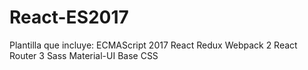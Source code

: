 # React-ES2017
Plantilla que incluye:
ECMAScript 2017
React
Redux
Webpack 2
React Router 3
Sass
Material-UI
Base CSS

